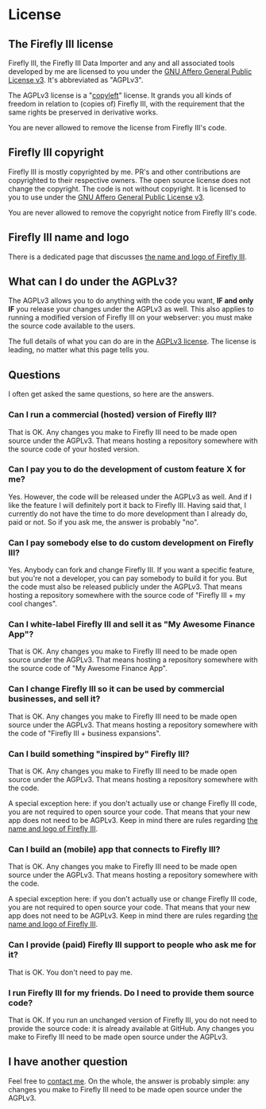 # License

## The Firefly III license

Firefly III, the Firefly III Data Importer and any and all associated tools developed by me are licensed to you under the [GNU Affero General Public License v3](https://www.gnu.org/licenses/agpl-3.0.html.en). It's abbreviated as "AGPLv3".

The AGPLv3 license is a "[copyleft](https://en.wikipedia.org/wiki/Copyleft)" license. It grands you all kinds of freedom in relation to (copies of) Firefly III, with the requirement that the same rights be preserved in derivative works. 

You are never allowed to remove the license from Firefly III's code.

## Firefly III copyright

Firefly III is mostly copyrighted by me. PR's and other contributions are copyrighted to their respective owners. The open source license does not change the copyright. The code is not without copyright. It is licensed to you to use under the [GNU Affero General Public License v3](https://www.gnu.org/licenses/agpl-3.0.html.en).

You are never allowed to remove the copyright notice from Firefly III's code.

## Firefly III name and logo

There is a dedicated page that discusses [the name and logo of Firefly III](logo.md).

## What can I do under the AGPLv3?

The AGPLv3 allows you to do anything with the code you want, **IF and only IF** you release your changes under the AGPLv3 as well. This also applies to running a modified version of Firefly III on your webserver: you must make the source code available to the users.

The full details of what you can do are in the [AGPLv3 license](https://www.gnu.org/licenses/agpl-3.0.html.en). The license is leading, no matter what this page tells you.

## Questions

I often get asked the same questions, so here are the answers.

### Can I run a commercial (hosted) version of Firefly III?

That is OK. Any changes you make to Firefly III need to be made open source under the AGPLv3. That means hosting a repository somewhere with the source code of your hosted version. 

### Can I pay you to do the development of custom feature X for me?

Yes. However, the code will be released under the AGPLv3 as well. And if I like the feature I will definitely port it back to Firefly III. Having said that, I currently do not have the time to do more development than I already do, paid or not. So if you ask me, the answer is probably "no".

### Can I pay somebody else to do custom development on Firefly III?

Yes. Anybody can fork and change Firefly III. If you want a specific feature, but you're not a developer, you can pay somebody to build it for you. But the code must also be released publicly under the AGPLv3. That means hosting a repository somewhere with the source code of "Firefly III + my cool changes".

### Can I white-label Firefly III and sell it as "My Awesome Finance App"?

That is OK. Any changes you make to Firefly III need to be made open source under the AGPLv3. That means hosting a repository somewhere with the source code of "My Awesome Finance App".

### Can I change Firefly III so it can be used by commercial businesses, and sell it?

That is OK. Any changes you make to Firefly III need to be made open source under the AGPLv3. That means hosting a repository somewhere with the code of "Firefly III + business expansions".

### Can I build something "inspired by" Firefly III?

That is OK. Any changes you make to Firefly III need to be made open source under the AGPLv3. That means hosting a repository somewhere with the code.

A special exception here: if you don't actually use or change Firefly III code, you are not required to open source your code. That means that your new app does not need to be AGPLv3. Keep in mind there are rules regarding [the name and logo of Firefly III](logo.md).

### Can I build an (mobile) app that connects to Firefly III?

That is OK. Any changes you make to Firefly III need to be made open source under the AGPLv3. That means hosting a repository somewhere with the code.

A special exception here: if you don't actually use or change Firefly III code, you are not required to open source your code. That means that your new app does not need to be AGPLv3. Keep in mind there are rules regarding [the name and logo of Firefly III](logo.md).

### Can I provide (paid) Firefly III support to people who ask me for it?

That is OK. You don't need to pay me.

### I run Firefly III for my friends. Do I need to provide them source code?

That is OK. If you run an unchanged version of Firefly III, you do not need to provide the source code: it is already available at GitHub. Any changes you make to Firefly III need to be made open source under the AGPLv3.

## I have another question

Feel free to [contact me](../support/index.md). On the whole, the answer is probably simple: any changes you make to Firefly III need to be made open source under the AGPLv3.
